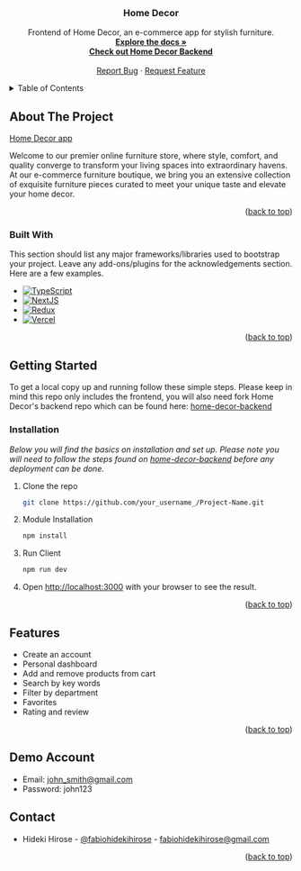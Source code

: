 <a name="readme-top"></a>
<br />

<div align="center">

  <h3 align="center">Home Decor</h3>

  <p align="center">
   Frontend of Home Decor, an e-commerce app for stylish furniture.
    <br />
    <a href="https://github.com/fabiohidekihirose/home-decor-frontend"><strong>Explore the docs »</strong></a>
    <br />
    <a href="https://github.com/fabiohidekihirose/home-decor-backend"><strong>Check out Home Decor Backend</strong></a>
    <br />
    <br />
    <a href="https://github.com/niidl/niidl-client/issues">Report Bug</a>
    ·
    <a href="https://github.com/niidl/niidl-client/issues">Request Feature</a>
  </p>
</div>

<!-- TABLE OF CONTENTS -->
<details>
  <summary>Table of Contents</summary>
  <ol>
    <li>
      <a href="#about-the-project">About The Project</a>
      <ul>
        <li><a href="#built-with">Built With</a></li>
      </ul>
    </li>
    <li>
      <a href="#getting-started">Getting Started</a>
      <ul>
        <li><a href="#installation">Installation</a></li>
      </ul>
    </li>
    <li><a href="#features">Features</a></li>
    <li><a href="#contact">Contact</a></li>
  </ol>
</details>

## About The Project

[Home Decor app](https://home-decor-fabiohidekihirose.vercel.app/)

Welcome to our premier online furniture store, where style, comfort, and quality converge to transform your living spaces into extraordinary havens. At our e-commerce furniture boutique, we bring you an extensive collection of exquisite furniture pieces curated to meet your unique taste and elevate your home decor.

<p align="right">(<a href="#readme-top">back to top</a>)</p>

### Built With

This section should list any major frameworks/libraries used to bootstrap your project. Leave any add-ons/plugins for the acknowledgements section. Here are a few examples.

- [![TypeScript][typescript]][typescript-url]
- [![NextJS][nextjs]][nextjs-url]
- [![Redux][redux]][redux-url]
- [![Vercel][vercel]][vercel-url]

<p align="right">(<a href="#readme-top">back to top</a>)</p>

## Getting Started

To get a local copy up and running follow these simple steps.
Please keep in mind this repo only includes the frontend, you will also need fork Home Decor's backend repo which can be found here:
[home-decor-backend](https://github.com/fabiohidekihirose/home-decor-backend)

### Installation

_Below you will find the basics on installation and set up._
_Please note you will need to follow the steps found on [home-decor-backend](https://github.com/fabiohidekihirose/home-decor-backend) before any deployment can be done._

1. Clone the repo
   ```sh
   git clone https://github.com/your_username_/Project-Name.git
   ```
2. Module Installation
   ```sh
   npm install
   ```
3. Run Client
   ```sh
   npm run dev
   ```
4. Open [http://localhost:3000](http://localhost:3000) with your browser to see the result.
<p align="right">(<a href="#readme-top">back to top</a>)</p>

## Features

- Create an account
- Personal dashboard
- Add and remove products from cart
- Search by key words
- Filter by department
- Favorites
- Rating and review

<p align="right">(<a href="#readme-top">back to top</a>)</p>

## Demo Account

- Email: john_smith@gmail.com
- Password: john123

## Contact

- Hideki Hirose - [@fabiohidekihirose](https://github.com/fabiohidekihirose) - fabiohidekihirose@gmail.com

<p align="right">(<a href="#readme-top">back to top</a>)</p>

[typescript]: https://img.shields.io/badge/TypeScript-007acc?style=for-the-badge&logo=typescript&logoColor=white
[typescript-url]: https://www.typescriptlang.org/
[nextjs]: https://img.shields.io/badge/next.js-000000?style=for-the-badge&logo=nextdotjs&logoColor=white
[nextjs-url]: https://nextjs.org/
[vercel]: https://img.shields.io/badge/vercel-000000?style=for-the-badge&logo=vercel&logoColor=white
[vercel-url]: https://vercel.com
[redux]: https://img.shields.io/badge/redux-764abc?style=for-the-badge&logo=redux&logoColor=white
[redux-url]: https://redux.js.org

